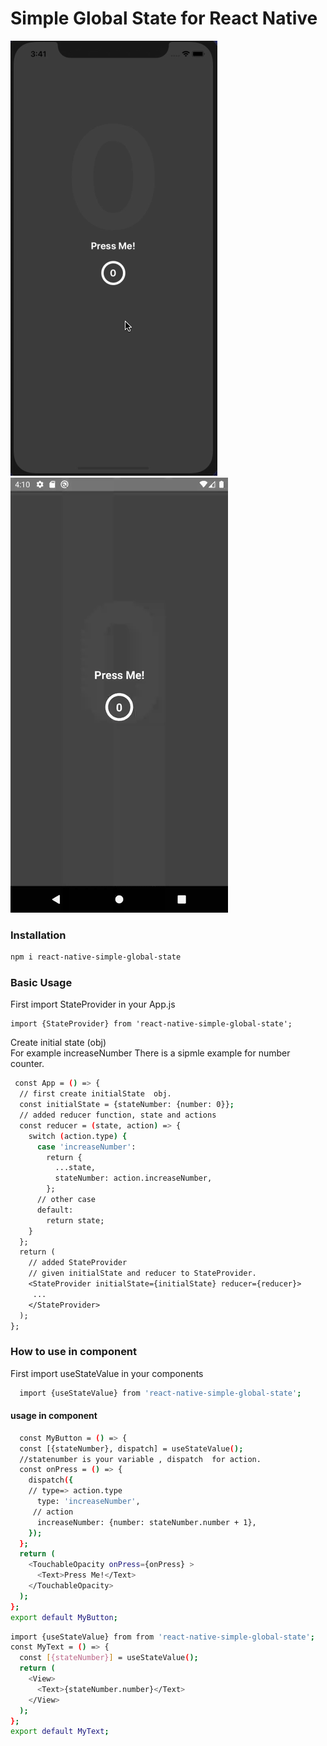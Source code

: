  # Simple Global State for React Native 
 
![Alt text](https://github.com/alperenyanc/RNStateManagement/blob/main/screens/ios.gif)
![Alt text](https://github.com/alperenyanc/RNStateManagement/blob/main/screens/android.gif)

 
### Installation
 
```sh
npm i react-native-simple-global-state
```
 
### Basic Usage
 
First import StateProvider in your App.js
```shr
import {StateProvider} from 'react-native-simple-global-state';
```
Create initial state (obj)  
For example increaseNumber
There is  a sipmle example for number counter.
```sh
 const App = () => {
  // first create initialState  obj.
  const initialState = {stateNumber: {number: 0}};
  // added reducer function, state and actions
  const reducer = (state, action) => {
    switch (action.type) {
      case 'increaseNumber':
        return {
          ...state,
          stateNumber: action.increaseNumber,
        };
      // other case
      default:
        return state;
    }
  };
  return (
    // added StateProvider
    // given initialState and reducer to StateProvider.
    <StateProvider initialState={initialState} reducer={reducer}>
     ... 
    </StateProvider>
  );
};
```
### How to use in component
First import useStateValue  in your components
```sh
  import {useStateValue} from 'react-native-simple-global-state';
```
#### usage in component
```sh
  const MyButton = () => {
  const [{stateNumber}, dispatch] = useStateValue();
  //statenumber is your variable , dispatch  for action.
  const onPress = () => {
    dispatch({
    // type=> action.type
      type: 'increaseNumber',
     // action
      increaseNumber: {number: stateNumber.number + 1},
    });
  };
  return (
    <TouchableOpacity onPress={onPress} >
      <Text>Press Me!</Text>
    </TouchableOpacity>
  );
};
export default MyButton;
```
```sh
import {useStateValue} from from 'react-native-simple-global-state';
const MyText = () => {
  const [{stateNumber}] = useStateValue();
  return (
    <View>
      <Text>{stateNumber.number}</Text>
    </View>
  );
};
export default MyText;
```
 
